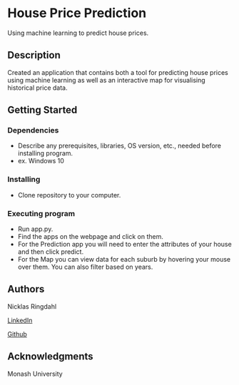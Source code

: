 # House Price Prediction

Using machine learning to predict house prices.

## Description

Created an application that contains both a tool for predicting house prices using machine learning as well as an interactive map for visualising historical price data.

## Getting Started

### Dependencies

* Describe any prerequisites, libraries, OS version, etc., needed before installing program.
* ex. Windows 10

### Installing

* Clone repository to your computer.

### Executing program

* Run app.py.
* Find the apps on the webpage and click on them.
* For the Prediction app you will need to enter the attributes of your house and then click predict.
* For the Map you can view data for each suburb by hovering your mouse over them. You can also filter based on years.


## Authors

Nicklas Ringdahl

[LinkedIn](www.linkedin.com/in/nicklas-ringdahl)

[Github](https://github.com/Nicklasringdahl)


## Acknowledgments

Monash University
